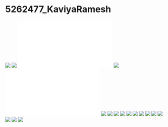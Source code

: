 # 5262477_KaviyaRamesh
![](GIT/simplilearn-screenshot.png)
![](SDLC-AGILE/COURSE%20SCREENSHOT.png)
![](GIT/SIMLILEARN_GIT.pdf)
![](GIT/codesignal-certificate.png)
![](GIT/CODESIGNAL_GIT.pdf)
![](UBUNTU-BASIC%20COMMENTS/Image-1.png)
![](UBUNTU-BASIC%20COMMENTS/Image-2.png)
![](UBUNTU-BASIC%20COMMENTS/Image-3.png)
![](UBUNTU-BASIC%20COMMENTS/Image-4.png)
![](UBUNTU-BASIC%20COMMENTS/Image-5.png)
![](UBUNTU-BASIC%20COMMENTS/Image-6.png)
![](UBUNTU-BASIC%20COMMENTS/Image-7.png)
![](UBUNTU-BASIC%20COMMENTS/Image-8.png)
![](UBUNTU-BASIC%20COMMENTS/Image-9.png)
![](UBUNTU-BASIC%20COMMENTS/Image-10.png)
![](UBUNTU-BASIC%20COMMENTS/Image-11.png)
![](C-CERTIFICATES/C-BASICS.jpg)
![](C-CERTIFICATES/C-INTERMEDIATE.jpg)
